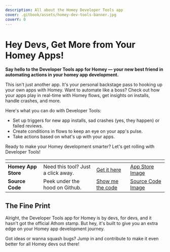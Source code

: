 ```yaml
---
description: All about the Homey Developer Tools app
cover: .gitbook/assets/homey-dev-tools-banner.jpg
coverY: 0
---
```


# Hey Devs, Get More from Your Homey Apps!

**Say hello to the Developer Tools app for Homey — your new best friend in automating actions in your homey app
development.**

This isn't just another app. It's your personal backstage pass to hooking up your own apps with Homey. Want to automate
like a boss? Check out how your apps play in real-time with Homey flows, get insights on installs, handle crashes, and
more.

Here's what you can do with Developer Tools:

- Set up triggers for new app installs, sad crashes (yes, they happen) or failed reviews.
- Create conditions in flows to keep an eye on your app's pulse.
- Take actions based on what's up with your apps.

Ready to make your Homey development smarter? Let's get rolling with Developer Tools!

<table data-card-size="large" data-view="cards">
    <thead>
    <tr>
        <th></th>
        <th></th>
        <th data-hidden data-card-target data-type="content-ref"></th>
        <th data-hidden data-card-cover data-type="files"></th>
    </tr>
    </thead>
    <tbody>
    <tr>
        <td><strong>Homey App Store</strong></td>
        <td>Need this tool? Just a click away.</td>
        <td><a href="https://homey.app/a/codes.lucasvdh.developer-tools">Get it here</a></td>
        <td><a href="../../assets/images/xlarge.png">App Store Image</a></td>
    </tr>
    <tr>
        <td><strong>Source Code</strong></td>
        <td>Peek under the hood on Github.</td>
        <td><a href="https://github.com/lucasvdh/codes.lucasvdh.developer-tools">Show me the code</a></td>
        <td><a href="../../assets/images/codes.lucasvdh.developer-tools.svg">Source Code Image</a></td>
    </tr>
    </tbody>
</table>

## The Fine Print

Alright, the Developer Tools app for Homey is by devs, for devs, and it hasn't got the official Athom stamp. But hey,
it's built to give you an extra edge on your Homey app development journey.

Got ideas or wanna squash bugs? Jump in and contribute to make it even better for all Homey devs out there!
